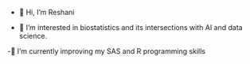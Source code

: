 - 👋 Hi, I’m Reshani

- 👀 I’m interested in biostatistics and its intersections with AI and data science.

-🌱 I’m currently improving my SAS and R programming skills 



<!---
reshani2022/reshani2022 is a ✨ special ✨ repository because its `README.md` (this file) appears on your GitHub profile.
You can click the Preview link to take a look at your changes.
--->
